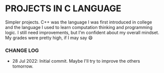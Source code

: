 <h1>PROJECTS IN C LANGUAGE</h1>

Simpler projects. C++ was the language I was first introduced in college and the language I used to learn computation thinking and programming logic. I still need improvements, but I'm confident about my overall mindset. My grades were pretty high, if I may say :smile:



<h3>CHANGE LOG</h3>

- 28 Jul 2022: Initial commit. Maybe I'll try to improve the others tomorrow.